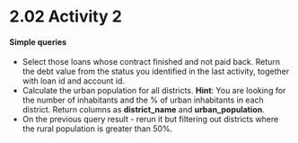 # 2.02 Activity 2

#### Simple queries

- Select those loans whose contract finished and not paid back. Return the debt value from the status you identified in the last activity, together with loan id and account id.
- Calculate the urban population for all districts. **Hint**: You are looking for the number of inhabitants and the % of urban inhabitants in each district. Return columns as **district_name** and **urban_population**.
- On the previous query result - rerun it but filtering out districts where the rural population is greater than 50%.
